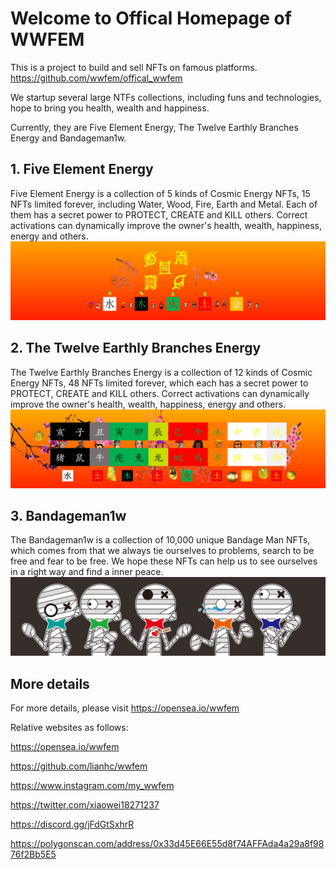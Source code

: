 # Welcome to Offical Homepage of WWFEM
 This is a project to build and sell NFTs on famous platforms. https://github.com/wwfem/offical_wwfem
 
 We startup several large NTFs collections, including funs and technologies, hope to bring you health, wealth and happiness.
 
 Currently, they are Five Element Energy, The Twelve Earthly Branches Energy and Bandageman1w.

## 1. Five Element Energy
Five Element Energy is a collection of 5 kinds of Cosmic Energy NFTs, 15 NFTs limited forever, including Water, Wood, Fire, Earth and Metal. Each of them has a secret power to PROTECT, CREATE and KILL others. Correct activations can dynamically improve the owner's health, wealth, happiness, energy and others.
![bannerFive Element Energy](https://github.com/lianhc/wwfem/blob/main/logo/5.png)

## 2. The Twelve Earthly Branches Energy
The Twelve Earthly Branches Energy is a collection of 12 kinds of Cosmic Energy NFTs, 48 NFTs limited forever, which each has a secret power to PROTECT, CREATE and KILL others. Correct activations can dynamically improve the owner's health, wealth, happiness, energy and others.
![banner The Twelve Earthly Branches Energy](https://github.com/lianhc/wwfem/blob/main/logo/4.png)

## 3. Bandageman1w
The Bandageman1w is a collection of 10,000 unique Bandage Man NFTs, which comes from that we always tie ourselves to problems, search to be free and fear to be free. We hope these NFTs can help us to see ourselves in a right way and find a inner peace.
![banner Bandageman1w](https://github.com/lianhc/wwfem/blob/main/logo/Banner.png)

## More details
For more details, please visit https://opensea.io/wwfem

Relative websites as follows:

https://opensea.io/wwfem

https://github.com/lianhc/wwfem

https://www.instagram.com/my_wwfem

https://twitter.com/xiaowei18271237

https://discord.gg/jFdGtSxhrR

https://polygonscan.com/address/0x33d45E66E55d8f74AFFAda4a29a8f9876f2Bb5E5
